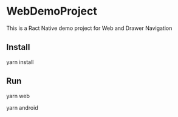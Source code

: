 # WebDemoProject
This is a Ract Native demo project for Web and Drawer Navigation
## Install
yarn install

## Run
yarn web

yarn android